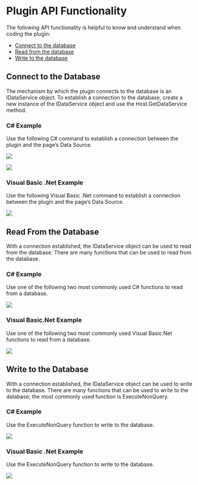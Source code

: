 # Plugin API Functionality

The following API functionality is helpful to know and understand when
coding the plugin:

  - [Connect to the database](#ConnectToTheDatabase)
  - [Read from the database](#ReadFromTheDatabase)
  - [Write to the database](#WriteToTheDatabase)

## <span id="ConnectToTheDatabase"></span>Connect to the Database

The mechanism by which the plugin connects to the database is an
IDataService object. To establish a connection to the database, create a
new instance of the IDataService object and use the Host.GetDataService
method.

### C\# Example

Use the following C\# command to establish a connection between the
plugin and the page’s Data Source.

![](../../../Resources/Images/Plugin%20API%20Functionality_1.png)

![](../../../Resources/Images/Plugin%20API%20Functionality_2.png)

### Visual Basic .Net Example

Use the following Visual Basic .Net command to establish a connection
between the plugin and the page’s Data Source.

![](../../../Resources/Images/Plugin%20API%20Functionality_3.png)

## <span id="ReadFromTheDatabase"></span>Read From the Database

With a connection established, the IDataService object can be used to
read from the database. There are many functions that can be used to
read from the database.

### C\# Example

Use one of the following two most commonly used C\# functions to read
from a database.

![](../../../Resources/Images/Plugin%20API%20Functionality_4.png)

### Visual Basic.Net Example

Use one of the following two most commonly used Visual Basic.Net
functions to read from a database.

![](../../../Resources/Images/Plugin%20API%20Functionality_5.png)

## <span id="WriteToTheDatabase"></span>Write to the Database

With a connection established, the IDataService object can be used to
write to the database. There are many functions that can be used to
write to the database; the most commonly used function is
ExecuteNonQuery.

### C\# Example

Use the ExecuteNonQuery function to write to the database.

![](../../../Resources/Images/Plugin%20API%20Functionality_6.png)

### Visual Basic .Net Example

Use the ExecuteNonQuery function to write to the database.

![](../../../Resources/Images/Plugin%20API%20Functionality_7.png)
